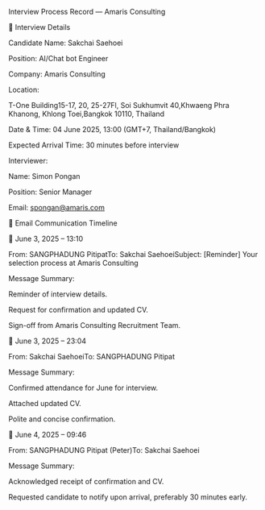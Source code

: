 Interview Process Record — Amaris Consulting

📅 Interview Details

Candidate Name: Sakchai Saehoei

Position: AI/Chat bot Engineer

Company: Amaris Consulting

Location:

T-One Building15-17, 20, 25-27Fl, Soi Sukhumvit 40,Khwaeng Phra Khanong, Khlong Toei,Bangkok 10110, Thailand

Date & Time: 04 June 2025, 13:00 (GMT+7, Thailand/Bangkok)

Expected Arrival Time: 30 minutes before interview

Interviewer:

Name: Simon Pongan

Position: Senior Manager

Email: spongan@amaris.com

📧 Email Communication Timeline

📨 June 3, 2025 – 13:10

From: SANGPHADUNG PitipatTo: Sakchai SaehoeiSubject: [Reminder] Your selection process at Amaris Consulting

Message Summary:

Reminder of interview details.

Request for confirmation and updated CV.

Sign-off from Amaris Consulting Recruitment Team.

📨 June 3, 2025 – 23:04

From: Sakchai SaehoeiTo: SANGPHADUNG Pitipat

Message Summary:

Confirmed attendance for June for interview.

Attached updated CV.

Polite and concise confirmation.

📨 June 4, 2025 – 09:46

From: SANGPHADUNG Pitipat (Peter)To: Sakchai Saehoei

Message Summary:

Acknowledged receipt of confirmation and CV.

Requested candidate to notify upon arrival, preferably 30 minutes early.
